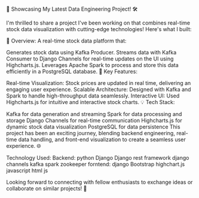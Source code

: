 🚀 Showcasing My Latest Data Engineering Project! 🛠️

I'm thrilled to share a project I've been working on that combines real-time stock data visualization with cutting-edge technologies! Here's what I built:

🌟 Overview:
A real-time stock data platform that:

Generates stock data using Kafka Producer.
Streams data with Kafka Consumer to Django Channels for real-time updates on the UI using Highcharts.js.
Leverages Apache Spark to process and store this data efficiently in a PostgreSQL database.
🔑 Key Features:

Real-time Visualization: Stock prices are updated in real time, delivering an engaging user experience.
Scalable Architecture: Designed with Kafka and Spark to handle high-throughput data seamlessly.
Interactive UI: Used Highcharts.js for intuitive and interactive stock charts.
💡 Tech Stack:

Kafka for data generation and streaming
Spark for data processing and storage
Django Channels for real-time communication
Highcharts.js for dynamic stock data visualization
PostgreSQL for data persistence
This project has been an exciting journey, blending backend engineering, real-time data handling, and front-end visualization to create a seamless user experience. 🌐

Technology Used:
Backend:
  python
  Django
  Django rest framework
  django channels
  kafka
  spark
  zookeeper
forntend:
  django
  Bootstrap
  highchart.js
  javascript
  html
  js

Looking forward to connecting with fellow enthusiasts to exchange ideas or collaborate on similar projects! 🙌
